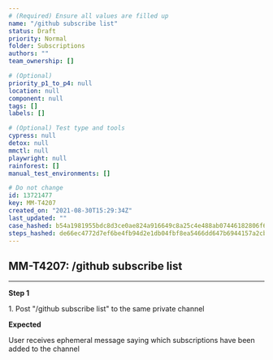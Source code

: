 ```yaml
---
# (Required) Ensure all values are filled up
name: "/github subscribe list"
status: Draft
priority: Normal
folder: Subscriptions
authors: ""
team_ownership: []

# (Optional)
priority_p1_to_p4: null
location: null
component: null
tags: []
labels: []

# (Optional) Test type and tools
cypress: null
detox: null
mmctl: null
playwright: null
rainforest: []
manual_test_environments: []

# Do not change
id: 13721477
key: MM-T4207
created_on: "2021-08-30T15:29:34Z"
last_updated: ""
case_hashed: b54a1981955bdc8d3ce0ae824a916649c8a25c4e488ab07446182806f6a8cc2560e6291b8b07554ca18e97bc29b60bca
steps_hashed: de66ec4772d7ef6be4fb94d2e1db04fbf8ea5466dd647b6944157a2cb3cbef0aa4c381580733bdf6086c47dc4a778cb9
---
```


<!-- (Auto-generated) Based on frontmatter's "key" and "name" -->

## MM-T4207: /github subscribe list

---

**Step 1**

1\. Post "/github subscribe list" to the same private channel

**Expected**

User receives ephemeral message saying which subscriptions have been added to the channel
